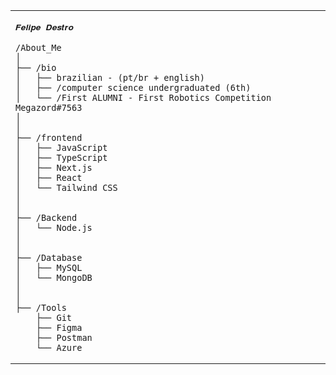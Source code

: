 <table style="width: 100%" align="center">
  <tr>
    <td style="width: 50%; vertical-align: top;">
      <p style="font-family: monospace; font-size: 16px;">
       
    𝑭𝒆𝒍𝒊𝒑𝒆 𝑫𝒆𝒔𝒕𝒓𝒐

  </p>

    /About_Me
    │
    ├── /bio
    │   ├── brazilian - (pt/br + english)
    │   ├── /computer science undergraduated (6th)
    │   └── /First ALUMNI - First Robotics Competition Megazord#7563
    │
    │ 
    ├── /frontend
    │   ├── JavaScript
    │   ├── TypeScript
    │   ├── Next.js
    │   ├── React
    │   └── Tailwind CSS
    │
    │
    ├── /Backend
    │   └── Node.js
    │
    │
    ├── /Database
    │   ├── MySQL
    │   └── MongoDB  
    │
    │
    ├── /Tools
        ├── Git
        ├── Figma    
        ├── Postman
        └── Azure     
  </tr>
</table>
